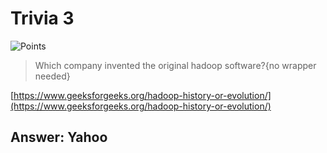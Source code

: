 # Trivia 3

![Points](http://img.shields.io/badge/Points-100-brightgreen?style=for-the-badge)

> Which company invented the original hadoop software?{no wrapper needed}

[https://www.geeksforgeeks.org/hadoop-history-or-evolution/](https://www.geeksforgeeks.org/hadoop-history-or-evolution/)

## Answer: Yahoo
